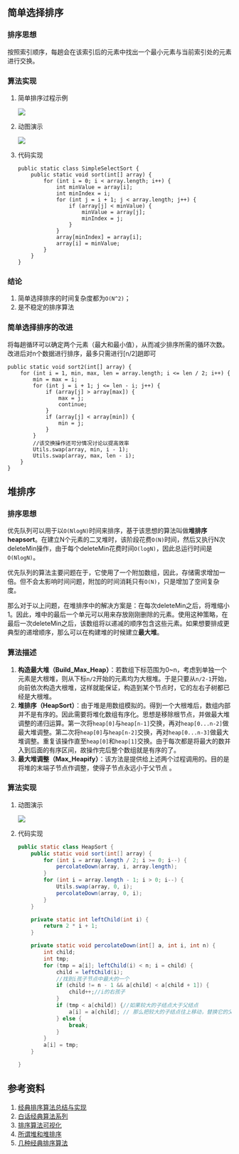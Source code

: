 
## 简单选择排序
### 排序思想
按照索引顺序，每趟会在该索引后的元素中找出一个最小元素与当前索引处的元素进行交换。

### 算法实现
1. 简单排序过程示例

    ![](http://op87q3xru.bkt.clouddn.com/java/images/algorithm%E7%AE%80%E5%8D%95%E6%8E%92%E5%BA%8F%E8%BF%87%E7%A8%8B.jpg)
    
2. 动图演示
    
    ![](http://op87q3xru.bkt.clouddn.com/java/images/algorithm%E7%AE%80%E5%8D%95%E9%80%89%E6%8B%A9%E6%8E%92%E5%BA%8F.gif)

3. 代码实现
    ```
    public static class SimpleSelectSort {
        public static void sort(int[] array) {
            for (int i = 0; i < array.length; i++) {
                int minValue = array[i];
                int minIndex = i;
                for (int j = i + 1; j < array.length; j++) {
                    if (array[j] < minValue) {
                        minValue = array[j];
                        minIndex = j;
                    }
                }
                array[minIndex] = array[i];
                array[i] = minValue;
            }
        }
    }
    ```
### 结论
1. 简单选择排序的时间复杂度都为`O(N^2)`；
2. 是不稳定的排序算法

### 简单选择排序的改进
将每趟循环可以确定两个元素（最大和最小值），从而减少排序所需的循环次数。 改进后对n个数据进行排序，最多只需进行[n/2]趟即可
```text
public static void sort2(int[] array) {
    for (int i = 1, min, max, len = array.length; i <= len / 2; i++) {
        min = max = i;
        for (int j = i + 1; j <= len - i; j++) {
            if (array[j] > array[max]) {
                max = j;
                continue;
            }
            if (array[j] < array[min]) {
                min = j;
            }
        }
        //该交换操作还可分情况讨论以提高效率
        Utils.swap(array, min, i - 1);
        Utils.swap(array, max, len - i);
    }
}
```

## 堆排序
### 排序思想
优先队列可以用于以`O(NlogN)`时间来排序，基于该思想的算法叫做**堆排序heapsort**。在建立N个元素的二叉堆时，该阶段花费`O(N)`时间，然后又执行N次deleteMin操作，由于每个deleteMin花费时间`O(logN)`，因此总运行时间是`O(NlogN)`。

优先队列的算法主要问题在于，它使用了一个附加数组，因此，存储需求增加一倍。但不会太影响时间问题，附加的时间消耗只有`O(N)`，只是增加了空间复杂度。

那么对于以上问题，在堆排序中的解决方案是：在每次deleteMin之后，将堆缩小1。因此，堆中的最后一个单元可以用来存放刚刚删除的元素。使用这种策略，在最后一次deleteMin之后，该数组将以递减的顺序包含这些元素。如果想要排成更典型的递增顺序，那么可以在构建堆的时候建立**最大堆**。

### 算法描述
1. **构造最大堆（Build_Max_Heap）**：若数组下标范围为0~n，考虑到单独一个元素是大根堆，则从下标`n/2`开始的元素均为大根堆。于是只要从`n/2-1`开始，向前依次构造大根堆，这样就能保证，构造到某个节点时，它的左右子树都已经是大根堆。
2. **堆排序（HeapSort）**：由于堆是用数组模拟的。得到一个大根堆后，数组内部并不是有序的。因此需要将堆化数组有序化。思想是移除根节点，并做最大堆调整的递归运算。第一次将`heap[0]`与`heap[n-1]`交换，再对`heap[0...n-2]`做最大堆调整。第二次将`heap[0]`与`heap[n-2]`交换，再对`heap[0...n-3]`做最大堆调整。重复该操作直至`heap[0]`和`heap[1]`交换。由于每次都是将最大的数并入到后面的有序区间，故操作完后整个数组就是有序的了。
3. **最大堆调整（Max_Heapify）**：该方法是提供给上述两个过程调用的。目的是将堆的末端子节点作调整，使得子节点永远小于父节点 。
### 算法实现
1. 动图演示

    ![](http://op87q3xru.bkt.clouddn.com/java/images/algorithm%E5%A0%86%E6%8E%92%E5%BA%8F%E5%8A%A8%E5%9B%BE.gif)

2. 代码实现
    ```java
    public static class HeapSort {
        public static void sort(int[] array) {
            for (int i = array.length / 2; i >= 0; i--) {
                percolateDown(array, i, array.length);
            }
            for (int i = array.length - 1; i > 0; i--) {
                Utils.swap(array, 0, i);
                percolateDown(array, 0, i);
            }
        }
    
        private static int leftChild(int i) {
            return 2 * i + 1;
        }
    
        private static void percolateDown(int[] a, int i, int n) {
            int child;
            int tmp;
            for (tmp = a[i]; leftChild(i) < n; i = child) {
                child = leftChild(i);
                //找到i孩子节点中最大的一个
                if (child != n - 1 && a[child] < a[child + 1]) {
                    child++;//i的右孩子
                }
                if (tmp < a[child]) {//如果较大的子结点大于父结点  
                    a[i] = a[child]; // 那么把较大的子结点往上移动，替换它的父结点 
                } else {
                    break;
                }
            }
            a[i] = tmp;
        }
    
    }
    ```

## 参考资料
1. [经典排序算法总结与实现](http://wuchong.me/blog/2014/02/09/algorithm-sort-summary/)
2. [白话经典算法系列](http://blog.csdn.net/morewindows/article/details/7961256)
3. [排序算法可视化](http://www.cs.usfca.edu/~galles/visualization/ComparisonSort.html)
4. [所谓堆和堆排序](http://blog.csdn.net/super_chris/article/details/4581900)
5. [几种经典排序算法](http://6924918.blog.51cto.com/6914918/1260860)

